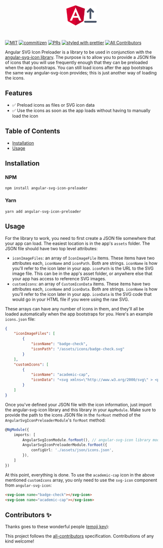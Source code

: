 <p align="center">
 <img width="20%" height="20%" src="https://raw.githubusercontent.com/pjlamb12/angular-svg-icon-preloader/main/logo.svg">
</p>

<br />

[![MIT](https://img.shields.io/packagist/l/doctrine/orm.svg?style=flat-square)]()
[![commitizen](https://img.shields.io/badge/commitizen-friendly-brightgreen.svg?style=flat-square)]()
[![PRs](https://img.shields.io/badge/PRs-welcome-brightgreen.svg?style=flat-square)]()
[![styled with prettier](https://img.shields.io/badge/styled_with-prettier-ff69b4.svg?style=flat-square)](https://github.com/prettier/prettier)
[![All Contributors](https://img.shields.io/badge/all_contributors-0-orange.svg?style=flat-square)](#contributors-)

Angular SVG Icon Preloader is a library to be used in conjunction with the [angular-svg-icon library](https://www.npmjs.com/package/angular-svg-icon). The purpose is to allow you to provide a JSON file of icons that you will use frequently enough that they can be preloaded when the app bootstraps. You can still load icons after the app bootstraps the same way angular-svg-icon provides; this is just another way of loading the icons.

## Features

-   ✅ Preload icons as files or SVG icon data
-   ✅ Use the icons as soon as the app loads without having to manually load the icon

## Table of Contents

-   [Installation](#installation)
-   [Usage](#usage)

## Installation

### NPM

`npm install angular-svg-icon-preloader`

### Yarn

`yarn add angular-svg-icon-preloader`

## Usage

For the library to work, you need to first create a JSON file somewhere that your app can load. The easiest location is in the app's `assets` folder. The JSON file should have two top level attributes:

-   `iconImageFiles`: an array of `IconImageFile` items. These items have two attributes each, `iconName` and `iconPath`. Both are strings. `iconName` is how you'll refer to the icon later in your app. `iconPath` is the URL to the SVG image file. This can be in the app's asset folder, or anywhere else that your app has access to reference SVG images.
-   `customIcons`: an array of `CustomIconData` items. These items have two attributes each, `iconName` and `iconData`. Both are strings. `iconName` is how you'll refer to the icon later in your app. `iconData` is the SVG code that would go in your HTML file if you were using the raw SVG.

These arrays can have any number of icons in them, and they'll all be loaded automatically when the app bootstraps for you. Here's an example `icons.json` file:

```json
{
	"iconImageFiles": [
		{
			"iconName": "badge-check",
			"iconPath": "/assets/icons/badge-check.svg"
		}
	],
	"customIcons": [
		{
			"iconName": "academic-cap",
			"iconData": "<svg xmlns=\"http://www.w3.org/2000/svg\" > <path d=\"...\" /> </svg>"
		}
	]
}
```

Once you've defined your JSON file with the icon information, just import the angular-svg-icon library and this library in your `AppModule`. Make sure to provide the path to the icons JSON file in the `forRoot` method of the `AngularSvgIconPreloaderModule`'s `forRoot` method:

```ts
@NgModule({
	imports: [
		AngularSvgIconModule.forRoot(), // angular-svg-icon library module
		AngularSvgIconPreloaderModule.forRoot({
			configUrl: './assets/json/icons.json',
		}),
	]
})
```

At this point, everything is done. To use the `academic-cap` icon in the above mentioned `customIcons` array, you only need to use the `svg-icon` component from `angular-svg-icon`:

```html
<svg-icon name="badge-check"></svg-icon>
<svg-icon name="academic-cap"></svg-icon>
```

## Contributors ✨

Thanks goes to these wonderful people ([emoji key](https://allcontributors.org/docs/en/emoji-key)):

<!-- ALL-CONTRIBUTORS-LIST:START - Do not remove or modify this section -->
<!-- prettier-ignore-start -->
<!-- markdownlint-disable -->
<!-- markdownlint-enable -->
<!-- prettier-ignore-end -->

<!-- ALL-CONTRIBUTORS-LIST:END -->

This project follows the [all-contributors](https://github.com/all-contributors/all-contributors) specification. Contributions of any kind welcome!
